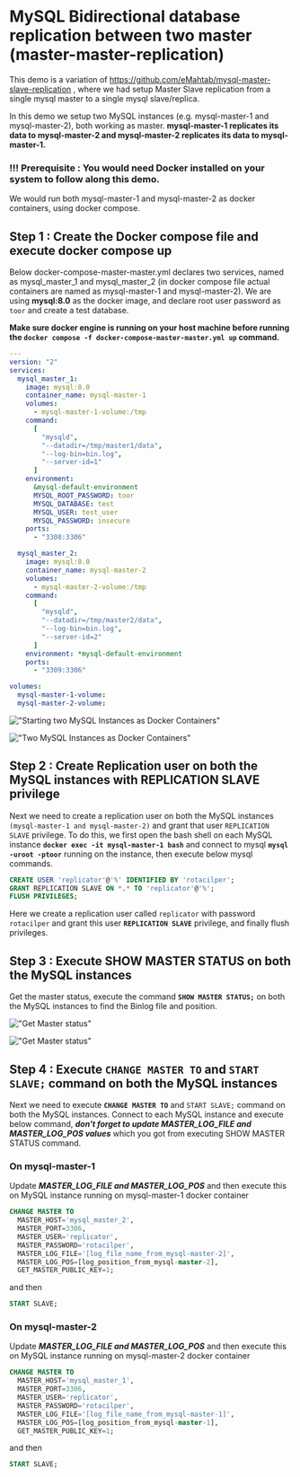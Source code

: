 # MySQL Bidirectional database replication between two master (master-master-replication)

This demo is a variation of https://github.com/eMahtab/mysql-master-slave-replication , where we had setup Master Slave replication from a single mysql master to a single mysql slave/replica.

In this demo we setup two MySQL instances (e.g. mysql-master-1 and mysql-master-2), both working as master. 
**mysql-master-1 replicates its data to mysql-master-2 and mysql-master-2 replicates its data to mysql-master-1.**

### !!! Prerequisite : You would need Docker installed on your system to follow along this demo.

We would run both mysql-master-1 and mysql-master-2 as docker containers, using docker compose.

## Step 1 : Create the Docker compose file and execute docker compose up

Below docker-compose-master-master.yml declares two services, named as mysql_master_1 and mysql_master_2 (in docker compose file actual containers are named as mysql-master-1 and mysql-master-2). We are using **mysql:8.0** as the docker image, and declare root user password as `toor` and create a test database.

**Make sure docker engine is running on your host machine before running the `docker compose -f docker-compose-master-master.yml up` command.**

```yml
---
version: "2"
services:
  mysql_master_1:
    image: mysql:8.0
    container_name: mysql-master-1
    volumes:
      - mysql-master-1-volume:/tmp
    command:
      [
        "mysqld",
        "--datadir=/tmp/master1/data",
        "--log-bin=bin.log",
        "--server-id=1"
      ]
    environment:
      &mysql-default-environment
      MYSQL_ROOT_PASSWORD: toor
      MYSQL_DATABASE: test
      MYSQL_USER: test_user
      MYSQL_PASSWORD: insecure
    ports:
      - "3308:3306"

  mysql_master_2:
    image: mysql:8.0
    container_name: mysql-master-2
    volumes:
      - mysql-master-2-volume:/tmp
    command:
      [
        "mysqld",
        "--datadir=/tmp/master2/data",
        "--log-bin=bin.log",
        "--server-id=2"
      ]
    environment: *mysql-default-environment
    ports:
      - "3309:3306"

volumes:
  mysql-master-1-volume:
  mysql-master-2-volume:
```

!["Starting two MySQL Instances as Docker Containers"](docker-compose-up.png?raw=true)

!["Two MySQL Instances as Docker Containers"](docker-containers.png?raw=true)

## Step 2 : Create Replication user on both the MySQL instances with REPLICATION SLAVE privilege
Next we need to create a replication user on both the MySQL instances `(mysql-master-1 and mysql-master-2)` and grant that user `REPLICATION SLAVE` privilege.
To do this, we first open the bash shell on each MySQL instance **`docker exec -it mysql-master-1 bash`** and connect to mysql **`mysql -uroot -ptoor`** running on the instance, then execute below mysql commands.
```sql
CREATE USER 'replicator'@'%' IDENTIFIED BY 'rotacilper';
GRANT REPLICATION SLAVE ON *.* TO 'replicator'@'%';
FLUSH PRIVILEGES;
```
Here we create a replication user called `replicator` with password `rotacilper` and grant this user **`REPLICATION SLAVE`** privilege, and finally flush privileges.

## Step 3 : Execute SHOW MASTER STATUS on both the MySQL instances
Get the master status, execute the command **`SHOW MASTER STATUS;`** on both the MySQL instances to find the Binlog file and position.

!["Get Master status"](create-replication-user-and-show-status.png?raw=true)

!["Get Master status"](create-replication-user-and-show-status-2.png?raw=true)

## Step 4 : Execute `CHANGE MASTER TO` and `START SLAVE;` command on both the MySQL instances
Next we need to execute **`CHANGE MASTER TO`** and `START SLAVE;` command on both the MySQL instances. Connect to each MySQL instance and execute below command, **_don't forget to update MASTER_LOG_FILE and MASTER_LOG_POS values_** which you got from executing SHOW MASTER STATUS command.

### On mysql-master-1
Update **_MASTER_LOG_FILE and MASTER_LOG_POS_** and then execute this on MySQL instance running on mysql-master-1 docker container

```sql
CHANGE MASTER TO
  MASTER_HOST='mysql_master_2',
  MASTER_PORT=3306,
  MASTER_USER='replicator',
  MASTER_PASSWORD='rotacilper',
  MASTER_LOG_FILE='[log_file_name_from_mysql-master-2]',
  MASTER_LOG_POS=[log_position_from_mysql-master-2],
  GET_MASTER_PUBLIC_KEY=1;
```

and then

```sql
START SLAVE;
```

### On mysql-master-2
Update **_MASTER_LOG_FILE and MASTER_LOG_POS_** and then execute this on MySQL instance running on mysql-master-2 docker container

```sql
CHANGE MASTER TO
  MASTER_HOST='mysql_master_1',
  MASTER_PORT=3306,
  MASTER_USER='replicator',
  MASTER_PASSWORD='rotacilper',
  MASTER_LOG_FILE='[log_file_name_from_mysql-master-1]',
  MASTER_LOG_POS=[log_position_from_mysql-master-1],
  GET_MASTER_PUBLIC_KEY=1;
```

and then

```sql
START SLAVE;
```
